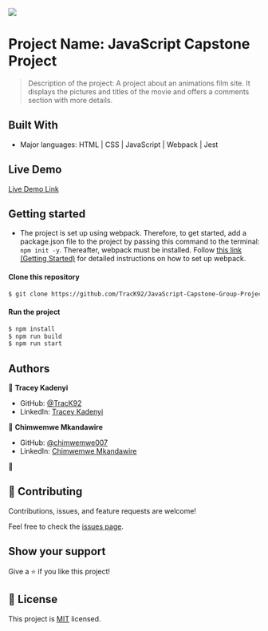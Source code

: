 ![](https://img.shields.io/badge/Microverse-blueviolet)

# Project Name: JavaScript Capstone Project

> Description of the project: A project about an animations film site. It displays the pictures and titles of the movie and offers a comments section with more details.


## Built With

- Major languages: HTML | CSS | JavaScript | Webpack | Jest

## Live Demo
[Live Demo Link](https://aquamarine-speculoos-8d7a72.netlify.app/)

## Getting started

- The project is set up using webpack. Therefore, to get started, add a package.json file to the project by passing this command to the terminal: ``npm init -y``. Thereafter, webpack must be installed. Follow [this link (Getting Started)](https://webpack.js.org/guides/getting-started/#basic-setup) for detailed instructions on how to set up webpack. 

#### Clone this repository

```bash
$ git clone https://github.com/TracK92/JavaScript-Capstone-Group-Project.git
```

#### Run the project

```bash
$ npm install
$ npm run build
$ npm run start
```


## Authors

👤 **Tracey Kadenyi**

- GitHub: [@TracK92](https://github.com/TracK92)
- LinkedIn: [Tracey Kadenyi](https://www.linkedin.com/in/tracy-kadenyi-9bb90287)

👤 **Chimwemwe Mkandawire**

- GitHub: [@chimwemwe007](https://github.com/chimwemwe007)
- LinkedIn: [Chimwemwe Mkandawire](https://www.linkedin.com/in/chimwemwe-mkandawire-0551b41b0/)

👤
## 🤝 Contributing

Contributions, issues, and feature requests are welcome!

Feel free to check the [issues page](../../issues/).

## Show your support

Give a ⭐️ if you like this project!

## 📝 License

This project is [MIT](./MIT.md) licensed.
